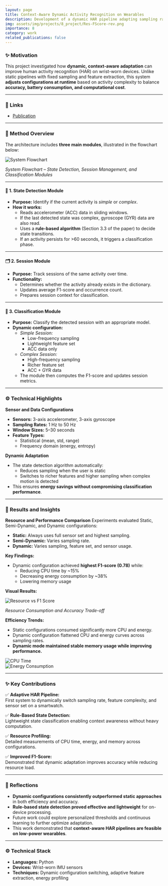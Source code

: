 ```yaml
---
layout: page
title: Context-Aware Dynamic Activity Recognition on Wearables
description: Development of a dynamic HAR pipeline adapting sampling rate, window length, and sensor usage to improve accuracy and efficiency on smartwatches.
img: assets/img/projects/8_project/Res-FScore-rev.png
importance: 8
category: work
related_publications: false
---
```


### ✨ Motivation

This project investigated how **dynamic, context-aware adaptation** can improve human activity recognition (HAR) on wrist-worn devices. Unlike static pipelines with fixed sampling and feature extraction, this system **adjusts configurations at runtime** based on activity complexity to balance **accuracy, battery consumption, and computational cost**.

---

### 🔗 Links

- [Publication](https://doi.org/10.1016/j.compeleceng.2020.106949)

---

### 🧠 Method Overview

The architecture includes **three main modules**, illustrated in the flowchart below:

<div class="row mt-3">
  <div class="col-sm-12 text-center">
    <img src="/assets/img/projects/8_project/Fig1_RevisionNov2020.png" alt="System Flowchart" class="img-fluid rounded z-depth-1">
    <p class="mt-2"><em>System Flowchart – State Detection, Session Management, and Classification Modules</em></p>
  </div>
</div>

---

#### 🚦 1. State Detection Module
- **Purpose:** Identify if the current activity is *simple* or *complex*.
- **How it works:**
  - Reads accelerometer (ACC) data in sliding windows.
  - If the last detected state was complex, gyroscope (GYR) data are also read.
  - Uses a **rule-based algorithm** (Section 3.3 of the paper) to decide state transitions.
  - If an activity persists for >60 seconds, it triggers a classification phase.

---

#### 🗂️ 2. Session Module
- **Purpose:** Track sessions of the same activity over time.
- **Functionality:**
  - Determines whether the activity already exists in the dictionary.
  - Updates average F1-score and occurrence count.
  - Prepares session context for classification.

---

#### 🧩 3. Classification Module
- **Purpose:** Classify the detected session with an appropriate model.
- **Dynamic configuration:**
  - *Simple Session:*
    - Low-frequency sampling
    - Lightweight feature set
    - ACC data only
  - *Complex Session:*
    - High-frequency sampling
    - Richer feature set
    - ACC + GYR data
  - The module then computes the F1-score and updates session metrics.

---

### ⚙️ Technical Highlights

**Sensor and Data Configurations**
- **Sensors:** 3-axis accelerometer, 3-axis gyroscope
- **Sampling Rates:** 1 Hz to 50 Hz
- **Window Sizes:** 5–30 seconds
- **Feature Types:**
  - Statistical (mean, std, range)
  - Frequency domain (energy, entropy)

**Dynamic Adaptation**
- The state detection algorithm automatically:
  - Reduces sampling when the user is static
  - Switches to richer features and higher sampling when complex motion is detected
- This ensures **energy savings without compromising classification performance**.

---

### 🧪 Results and Insights

**Resource and Performance Comparison**
Experiments evaluated Static, Semi-Dynamic, and Dynamic configurations:

- **Static:** Always uses full sensor set and highest sampling.
- **Semi-Dynamic:** Varies sampling rate.
- **Dynamic:** Varies sampling, feature set, and sensor usage.

**Key Findings:**
- Dynamic configuration achieved **highest F1-score (0.78)** while:
  - Reducing CPU time by ~15%
  - Decreasing energy consumption by ~38%
  - Lowering memory usage

**Visual Results:**

<div class="row mt-3">
  <div class="col-sm-6">
    <img src="/assets/img/projects/8_project/Res-FScore-rev2_new.png" alt="Resource vs F1 Score" class="img-fluid rounded z-depth-1">
    <p class="mt-2 text-center"><em>Resource Consumption and Accuracy Trade-off</em></p>
  </div>
</div>

**Efficiency Trends:**

- Static configurations consumed significantly more CPU and energy.
- Dynamic configuration flattened CPU and energy curves across sampling rates.
- **Dynamic mode maintained stable memory usage while improving performance.**

<div class="row mt-3">
  <div class="col-sm-6">
    <img src="/assets/img/projects/8_project/CPU-Fsel-rev.png" alt="CPU Time" class="img-fluid rounded z-depth-1">
  </div>
  <div class="col-sm-6">
    <img src="/assets/img/projects/8_project/Energy-Fsel-rev.png" alt="Energy Consumption" class="img-fluid rounded z-depth-1">
  </div>
</div>

---

### ✨ Key Contributions

✅ **Adaptive HAR Pipeline:**  
First system to dynamically switch sampling rate, feature complexity, and sensor set on a smartwatch.

✅ **Rule-Based State Detection:**  
Lightweight state classification enabling context awareness without heavy computation.

✅ **Resource Profiling:**  
Detailed measurements of CPU time, energy, and memory across configurations.

✅ **Improved F1-Score:**  
Demonstrated that dynamic adaptation improves accuracy while reducing resource load.

---

### 📝 Reflections

- **Dynamic configurations consistently outperformed static approaches** in both efficiency and accuracy.
- **Rule-based state detection proved effective and lightweight** for on-device processing.
- Future work could explore personalized thresholds and continuous learning to further optimize adaptation.
- This work demonstrated that **context-aware HAR pipelines are feasible on low-power wearables**.

---

### ⚙️ Technical Stack

- **Languages:** Python
- **Devices:** Wrist-worn IMU sensors
- **Techniques:** Dynamic configuration switching, adaptive feature extraction, energy profiling


